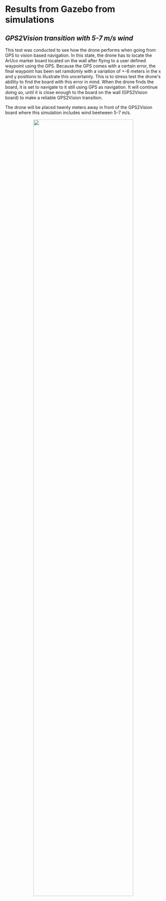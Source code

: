 # Results from Gazebo from simulations
## _GPS2Vision transition with 5-7 m/s wind_

This test was conducted to see how the drone performs when going from GPS to vision based navigation. In this state, the drone has to locate the ArUco marker board located on the wall after flying to a user defined waypoint using the GPS. Because the GPS comes with a certain error, the final waypoint has been set ramdomly with a variation of +-6 meters in the x and y positions to illustrate this uncertainty. This is to stress test the drone's abillity to find the board with this error in mind. When the drone finds the board, it is set to navigate to it still using GPS as navigation. It will continue doing so, until it is close enough to the board on the wall (GPS2Vision board) to make a reliable GPS2Vision transition. 

The drone will be placed twenty meters away in front of the GPS2Vision board where this simulation includes wind beetween 5-7 m/s.

<p align="center">
  <img src="analyse_gps2vision_5-7ms_wind.gif" 
  width="80%">
</p>
